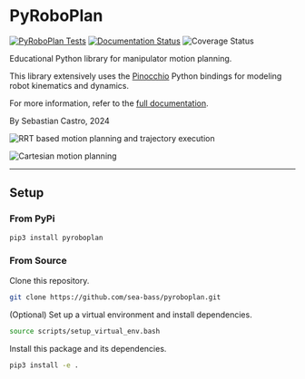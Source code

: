 # PyRoboPlan

[![PyRoboPlan Tests](https://github.com/sea-bass/pyroboplan/actions/workflows/tests.yml/badge.svg?branch=main)](https://github.com/sea-bass/pyroboplan/actions/workflows/tests.yml)
[![Documentation Status](https://readthedocs.org/projects/pyroboplan/badge/?version=latest)](https://pyroboplan.readthedocs.io/en/latest/?badge=latest)
![Coverage Status](https://img.shields.io/endpoint?url=https://gist.githubusercontent.com/sea-bass/e5e091166a18c68b26338793917d3bab/raw/pyroboplan-test-coverage.json)

Educational Python library for manipulator motion planning.

This library extensively uses the [Pinocchio](https://github.com/stack-of-tasks/pinocchio) Python bindings for modeling robot kinematics and dynamics.

For more information, refer to the [full documentation](https://pyroboplan.readthedocs.io/en/latest/).

By Sebastian Castro, 2024

![RRT based motion planning and trajectory execution](https://raw.githubusercontent.com/sea-bass/pyroboplan/main/docs/source/_static/gifs/pyroboplan_rrt_traj.gif)

![Cartesian motion planning](https://raw.githubusercontent.com/sea-bass/pyroboplan/main/docs/source/_static/gifs/pyroboplan_cartesian_path.gif)

---

## Setup

### From PyPi

```bash
pip3 install pyroboplan
```

### From Source

Clone this repository.

```bash
git clone https://github.com/sea-bass/pyroboplan.git
```

(Optional) Set up a virtual environment and install dependencies.

```bash
source scripts/setup_virtual_env.bash
```

Install this package and its dependencies.

```bash
pip3 install -e .
```
